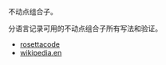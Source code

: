 不动点组合子。

分语言记录可用的不动点组合子所有写法和验证。

- [rosettacode](https://rosettacode.org/wiki/Y_combinator)
- [wikipedia.en](https://en.wikipedia.org/wiki/Fixed-point_combinator)

